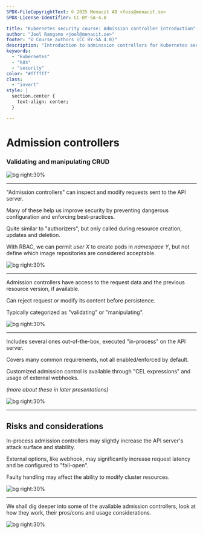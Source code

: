 ```yaml
---
SPDX-FileCopyrightText: © 2025 Menacit AB <foss@menacit.se>
SPDX-License-Identifier: CC-BY-SA-4.0

title: "Kubernetes security course: Admission controller introduction"
author: "Joel Rangsmo <joel@menacit.se>"
footer: "© Course authors (CC BY-SA 4.0)"
description: "Introduction to adminssion controllers for Kubernetes security course"
keywords:
  - "kubernetes"
  - "k8s"
  - "security"
color: "#ffffff"
class:
  - "invert"
style: |
  section.center {
    text-align: center;
  }

---
```

<!-- _footer: "%ATTRIBUTION_PREFIX% Scott Merrill (CC BY-SA 2.0)" -->
# Admission controllers
### Validating and manipulating C~~R~~UD

![bg right:30%](images/colorful_pipes.jpg)

<!--
-->

---
<!-- _footer: "%ATTRIBUTION_PREFIX% Scott Merrill (CC BY-SA 2.0)" -->
"Admission controllers" can inspect and
modify requests sent to the API server.

Many of these help us improve security
by preventing dangerous configuration
and enforcing best-practices.

Quite similar to "authorizers",
but only called during resource
creation, updates and deletion.

With RBAC, we can permit _user X_ to
create pods in _namespace Y_, but not
define which image repositories are
considered acceptable.

![bg right:30%](images/colorful_pipes.jpg)

<!--
-->

---
<!-- _footer: "%ATTRIBUTION_PREFIX% Loco Steve (CC BY-SA 2.0)" -->
Admission controllers have access to
the request data and the previous
resource version, if available.

Can reject request or modify
its content before persistence.

Typically categorized as
"validating" or "manipulating".

![bg right:30%](images/allen_garden_graffiti.jpg)

<!--
-->

---
<!-- _footer: "%ATTRIBUTION_PREFIX% Jan Bocek (CC BY 2.0)" -->
Includes several ones out-of-the-box,
executed "in-process" on the API server.

Covers many common requirements,
not all enabled/enforced by default.

Customized admission control is
available through "CEL expressions"
and usage of external webhooks.

_(more about these in later presentations)_

![bg right:30%](images/yellow_telephone_pole.jpg)

<!--
-->

---
<!-- _footer: "%ATTRIBUTION_PREFIX% Jorge Franganillo (CC BY 2.0)" -->
## Risks and considerations
In-process admission controllers may
slightly increase the API server's
attack surface and stability.

External options, like webhook, may
significantly increase request latency
and be configured to "fail-open".

Faulty handling may affect the
ability to modify cluster resources.

![bg right:30%](images/abandoned_bumper_cars.jpg)

<!--
-->

---
<!-- _footer: "%ATTRIBUTION_PREFIX% Scott Merrill (CC BY-SA 2.0)" -->
We shall dig deeper into some of the
available admission controllers, look at
how they work, their pros/cons
and usage considerations.

![bg right:30%](images/colorful_pipes.jpg)

<!--
-->
